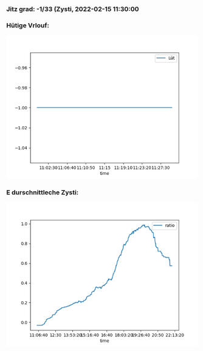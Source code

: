 ### Jitz grad: -1/33 (Zysti, 2022-02-15 11:30:00

### Hütige Vrlouf:
![Graph](Today.png)

### E durschnittleche Zysti:
![Graph](Zysti.png)